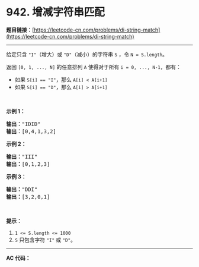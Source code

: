 # 942. 增减字符串匹配

**题目链接：**[https://leetcode-cn.com/problems/di-string-match](https://leetcode-cn.com/problems/di-string-match)

---

<div class="content__1Y2H">
 <div class="notranslate">
  <p>给定只含&nbsp;<code>"I"</code>（增大）或 <code>"D"</code>（减小）的字符串&nbsp;<code>S</code>&nbsp;，令&nbsp;<code>N = S.length</code>。</p> 
  <p>返回&nbsp;<code>[0, 1, ..., N]</code>&nbsp;的任意排列&nbsp;<code>A</code>&nbsp;使得对于所有&nbsp;<code>i = 0,&nbsp;..., N-1</code>，都有：</p> 
  <ul> 
   <li>如果&nbsp;<code>S[i] == "I"</code>，那么&nbsp;<code>A[i] &lt; A[i+1]</code></li> 
   <li>如果&nbsp;<code>S[i] == "D"</code>，那么&nbsp;<code>A[i] &gt; A[i+1]</code></li> 
  </ul> 
  <p>&nbsp;</p> 
  <p><strong>示例 1：</strong></p> 
  <pre class="language-text"><strong>输出：</strong>"IDID"
<strong>输出：</strong>[0,4,1,3,2]
</pre> 
  <p><strong>示例 2：</strong></p> 
  <pre class="language-text"><strong>输出：</strong>"III"
<strong>输出：</strong>[0,1,2,3]
</pre> 
  <p><strong>示例 3：</strong></p> 
  <pre class="language-text"><strong>输出：</strong>"DDI"
<strong>输出：</strong>[3,2,0,1]</pre> 
  <p>&nbsp;</p> 
  <p><strong>提示：</strong></p> 
  <ol> 
   <li><code>1 &lt;= S.length &lt;= 1000</code></li> 
   <li><code>S</code> 只包含字符&nbsp;<code>"I"</code>&nbsp;或&nbsp;<code>"D"</code>。</li> 
  </ol> 
 </div>
</div>

---

**AC 代码：**

```java

```